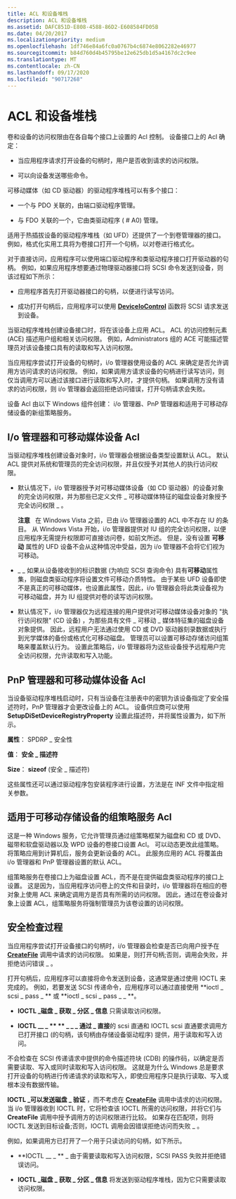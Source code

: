 ```yaml
---
title: ACL 和设备堆栈
description: ACL 和设备堆栈
ms.assetid: DAFC851D-E808-4588-86D2-E608584FD05B
ms.date: 04/20/2017
ms.localizationpriority: medium
ms.openlocfilehash: 1df746e84a6fc0a0767b4c6874e8062282e46977
ms.sourcegitcommit: b84d760d4b45795be12e625db1d5a4167dc2c9ee
ms.translationtype: MT
ms.contentlocale: zh-CN
ms.lasthandoff: 09/17/2020
ms.locfileid: "90717268"
---
```

# <a name="acls-and-the-device-stack"></a>ACL 和设备堆栈


卷和设备的访问权限由在各自每个接口上设置的 Acl 控制。 设备接口上的 Acl 确定：

-   当应用程序请求打开设备的句柄时，用户是否收到请求的访问权限。

-   可以向设备发送哪些命令。

可移动媒体（如 CD 驱动器）的驱动程序堆栈可以有多个接口：

-   一个与 PDO 关联的，由端口驱动程序管理。

-   与 FDO 关联的一个，它由类驱动程序 ( # A0) 管理。

适用于热插拔设备的驱动程序堆栈（如 UFD）还提供了一个到卷管理器的接口。 例如，格式化实用工具将为卷接口打开一个句柄，以对卷进行格式化。

对于直接访问，应用程序可以使用端口驱动程序和类驱动程序接口打开驱动器的句柄。 例如，如果应用程序想要通过物理驱动器接口将 SCSI 命令发送到设备，则该过程如下所示：

-   应用程序首先打开驱动器接口的句柄，以便进行读写访问。

-   成功打开句柄后，应用程序可以使用 [**DeviceIoControl**](/windows/win32/api/ioapiset/nf-ioapiset-deviceiocontrol) 函数将 SCSI 请求发送到设备。

当驱动程序堆栈创建设备接口时，将在该设备上应用 ACL。 ACL 的访问控制元素 (ACE) 描述用户组和相关访问权限。 例如，Administrators 组的 ACE 可能描述管理员对该设备接口具有的读取和写入访问权限。

当应用程序尝试打开设备的句柄时，i/o 管理器使用设备的 ACL 来确定是否允许调用方访问请求的访问权限。 例如，如果调用方请求设备的句柄进行读写访问，则仅当调用方可以通过该接口进行读取和写入时，才提供句柄。 如果调用方没有请求的访问权限，则 i/o 管理器会返回拒绝访问错误，打开句柄请求会失败。

设备 Acl 由以下 Windows 组件创建： i/o 管理器、PnP 管理器和适用于可移动存储设备的新组策略服务。

## <a name="span-idi_o_manager_and_removable_media_device_aclsspanspan-idi_o_manager_and_removable_media_device_aclsspanspan-idi_o_manager_and_removable_media_device_aclsspanio-manager-and-removable-media-device-acls"></a><span id="I_O_Manager_and_Removable_Media_Device_ACLs"></span><span id="i_o_manager_and_removable_media_device_acls"></span><span id="I_O_MANAGER_AND_REMOVABLE_MEDIA_DEVICE_ACLS"></span>I/o 管理器和可移动媒体设备 Acl


当驱动程序堆栈创建设备对象时，i/o 管理器会根据设备类型设置默认 ACL。 默认 ACL 提供对系统和管理员的完全访问权限，并且仅授予对其他人的执行访问权限。

-   默认情况下，i/o 管理器授予对可移动媒体设备（如 CD 驱动器）的设备对象的完全访问权限，并为那些已定义文件 \_ 可移动媒体特征的磁盘设备对象授予完全访问权限 \_ 。

    **注意**   在 Windows Vista 之前，已由 i/o 管理器设置的 ACL 中不存在 IU 的条目。 从 Windows Vista 开始，i/o 管理器提供对 IU 组的完全访问权限，以便应用程序无需提升权限即可直接访问卷，如前文所述。 但是，没有设置 **可移动** 属性的 UFD 设备不会从这种情况中受益，因为 i/o 管理器不会将它们视为可移动。

     

-   \_ \_ 如果从设备接收到的标识数据 (为响应 SCSI 查询命令) 具有**可移动**属性集，则磁盘类驱动程序将设置文件可移动介质特性。 由于某些 UFD 设备即使不是真正的可移动媒体，也设置此属性，因此，i/o 管理器会将此类设备视为可移动磁盘，并为 IU 组提供对卷的读写访问权限。

-   默认情况下，i/o 管理器仅为远程连接的用户提供对可移动媒体设备对象的 "执行访问权限" (CD 设备) ，为那些具有文件 \_ 可移动 \_ 媒体特征集的磁盘设备对象提供。 因此，远程用户无法通过使用 CD 或 DVD 驱动器刻录数据或执行到光学媒体的备份或格式化可移动磁盘。 管理员可以设置可移动存储访问组策略来覆盖默认行为。 设置此策略后，i/o 管理器将为这些设备授予远程用户完全访问权限，允许读取和写入功能。

## <a name="span-idpnp_manager_and_removable_media_device_aclsspanspan-idpnp_manager_and_removable_media_device_aclsspanspan-idpnp_manager_and_removable_media_device_aclsspanpnp-manager-and-removable-media-device-acls"></a><span id="PnP_Manager_and_Removable_Media_Device_ACLs"></span><span id="pnp_manager_and_removable_media_device_acls"></span><span id="PNP_MANAGER_AND_REMOVABLE_MEDIA_DEVICE_ACLS"></span>PnP 管理器和可移动媒体设备 Acl


当设备驱动程序堆栈启动时，只有当设备在注册表中的密钥为该设备指定了安全描述符时，PnP 管理器才会更改设备上的 ACL。 设备供应商可以使用 **SetupDiSetDeviceRegistryProperty** 设置此描述符，并将属性设置为，如下所示。

**属性**： SPDRP \_ 安全性

**值**： **安全 \_ 描述符**

**Size**： **sizeof** (安全 \_ 描述符) 


 

这些属性还可以通过驱动程序包安装程序进行设置，方法是在 INF 文件中指定相关参数。

## <a name="span-idgroup_policy_service_for_removable_storage_devices_aclsspanspan-idgroup_policy_service_for_removable_storage_devices_aclsspanspan-idgroup_policy_service_for_removable_storage_devices_aclsspangroup-policy-service-for-removable-storage-devices-acls"></a><span id="Group_Policy_Service_for_Removable_Storage_Devices_ACLs"></span><span id="group_policy_service_for_removable_storage_devices_acls"></span><span id="GROUP_POLICY_SERVICE_FOR_REMOVABLE_STORAGE_DEVICES_ACLS"></span>适用于可移动存储设备的组策略服务 Acl


这是一种 Windows 服务，它允许管理员通过组策略框架为磁盘和 CD 或 DVD、磁带和软盘驱动器以及 WPD 设备的卷接口设置 Acl。 可以动态更改此组策略。 将策略应用到计算机后，服务会更新设备的 ACL。 此服务应用的 ACL 将覆盖由 i/o 管理器和 PnP 管理器设置的默认 ACL。

组策略服务在卷接口上为磁盘设置 ACL，而不是在提供磁盘类驱动程序的接口上设置。 这是因为，当应用程序访问卷上的文件和目录时，i/o 管理器将在相应的卷对象上使用 ACL 来确定调用方是否具有所需的访问权限。 因此，通过在卷设备对象上设置 ACL，组策略服务将强制管理员为该卷设置的访问权限。

## <a name="span-idsecurity_check_processspanspan-idsecurity_check_processspanspan-idsecurity_check_processspansecurity-check-process"></a><span id="Security_Check_Process"></span><span id="security_check_process"></span><span id="SECURITY_CHECK_PROCESS"></span>安全检查过程


当应用程序尝试打开设备接口的句柄时，i/o 管理器会检查是否已向用户授予在 [**CreateFile**](/windows/win32/api/fileapi/nf-fileapi-createfilea) 调用中请求的访问权限。 如果是，则打开句柄;否则，调用会失败，并拒绝访问错误 \_ 。

打开句柄后，应用程序可以直接将命令发送到设备，这通常是通过使用 IOCTL 来完成的。 例如，若要发送 SCSI 传递命令，应用程序可以通过直接使用 **ioctl \_ scsi \_ pass \_ ** 或 **ioctl \_ scsi \_ pass \_ \_ **。

-   **IOCTL \_磁盘 \_ 获取 \_ 分区 \_ 信息** 只需读取访问权限。

-   **IOCTL \_\_ \_ ** ** \_ \_ \_ 通过 \_ 直接**的 scsi 直通和 IOCTL scsi 直通要求调用方已打开接口 (的句柄，该句柄由存储设备驱动程序) 提供，用于读取和写入访问。

不会检查在 SCSI 传递请求中提供的命令描述符块 (CDB) 的操作码，以确定是否需要读取、写入或同时读取和写入访问权限。 这就是为什么 Windows 总是要求打开设备的句柄进行传递请求的读取和写入，即使应用程序只是执行读取、写入或根本没有数据传输。

**IOCTL \_可以发送磁盘 \_ 验证** ，而不考虑在 [**CreateFile**](/windows/win32/api/fileapi/nf-fileapi-createfilea) 调用中请求的访问权限。 当 i/o 管理器收到 IOCTL 时，它将检查该 IOCTL 所需的访问权限，并将它们与 **CreateFile** 调用中授予调用方的访问权限进行比较。 如果存在匹配项，则将 IOCTL 发送到目标设备;否则，IOCTL 调用会因错误拒绝访问而失败 \_ 。

例如，如果调用方已打开了一个用于只读访问的句柄，如下所示。

-   **IOCTL \_\_ \_ ** \_ 由于需要读取和写入访问权限，SCSI PASS 失败并拒绝错误访问。

-   **IOCTL \_磁盘 \_ 获取 \_ 分区 \_ 信息** 将发送到驱动程序堆栈，因为它只需要读取访问权限。

 

